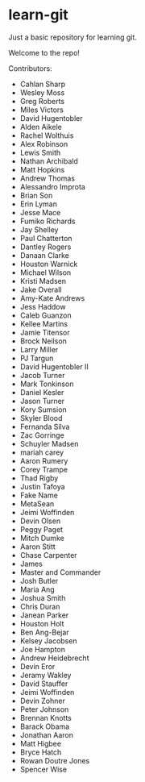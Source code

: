 learn-git
=========

Just a basic repository for learning git.

Welcome to the repo!

Contributors:
* Cahlan Sharp
* Wesley Moss
* Greg Roberts
* Miles Victors
* David Hugentobler
* Alden Aikele
* Rachel Wolthuis
* Alex Robinson
* Lewis Smith
* Nathan Archibald
* Matt Hopkins
* Andrew Thomas
* Alessandro Improta
* Brian Son
* Erin Lyman
* Jesse Mace
* Fumiko Richards
* Jay Shelley
* Paul Chatterton
* Dantley Rogers
* Danaan Clarke
* Houston Warnick
* Michael Wilson
* Kristi Madsen
* Jake Overall
* Amy-Kate Andrews
* Jess Haddow
* Caleb Guanzon
* Kellee Martins
* Jamie Titensor
* Brock Neilson
* Larry Miller
* PJ Targun
* David Hugentobler II
* Jacob Turner
* Mark Tonkinson
* Daniel Kesler
* Jason Turner
* Kory Sumsion
* Skyler Blood
* Fernanda Silva
* Zac Gorringe
* Schuyler Madsen
* mariah carey
* Aaron Rumery
* Corey Trampe
* Thad Rigby
* Justin Tafoya
* Fake Name
* MetaSean
* Jeimi Woffinden
* Devin Olsen
* Peggy Paget
* Mitch Dumke
* Aaron Stitt
* Chase Carpenter 
* James
* Master and Commander
* Josh Butler
* Maria Ang
* Joshua Smith
* Chris Duran
* Janean Parker
* Houston Holt
* Ben Ang-Bejar
* Kelsey Jacobsen
* Joe Hampton
* Andrew Heidebrecht
* Devin Eror
* Jeramy Wakley
* David Stauffer
* Jeimi Woffinden
* Devin Zohner
* Peter Johnson
* Brennan Knotts
* Barack Obama
* Jonathan Aaron
* Matt Higbee
* Bryce Hatch
* Rowan Doutre Jones
* Spencer Wise
